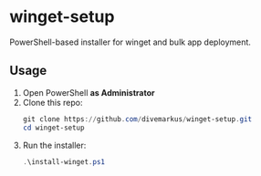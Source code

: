 # winget-setup

PowerShell-based installer for winget and bulk app deployment.

## Usage

1. Open PowerShell **as Administrator**  
2. Clone this repo:  
   ```powershell
   git clone https://github.com/divemarkus/winget-setup.git
   cd winget-setup
3. Run the installer:
   ```powershell
   .\install-winget.ps1
